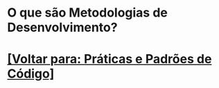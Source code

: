 # O que são Metodologias de Desenvolvimento?

# [[Voltar para: Práticas e Padrões de Código]](../praticas-padroes-codigo.md)